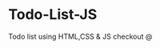 # Todo-List-JS
Todo list using HTML,CSS &amp; JS
checkout @ [](https://vijay0707.github.io/Todo-List-JS/)
